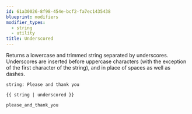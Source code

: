 ```yaml
---
id: 61a30026-8f98-454e-bcf2-fa7ec1435438
blueprint: modifiers
modifier_types:
  - string
  - utility
title: Underscored
---
```

Returns a lowercase and trimmed string separated by underscores.
Underscores are inserted before uppercase characters (with the exception
of the first character of the string), and in place of spaces as well as dashes.


```.language-yaml
string: Please and thank you
```

```
{{ string | underscored }}
```

```.language-output
please_and_thank_you
```
